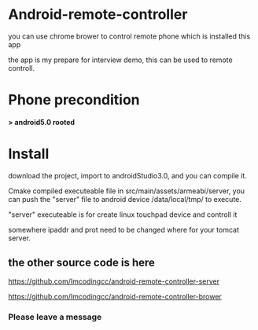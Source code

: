 # Android-remote-controller
you can use chrome brower to control remote phone which is installed this app

the app is my prepare for interview demo, this can be used to remote controll.

# Phone precondition
####  > android5.0 rooted

# Install
download the project, import to androidStudio3.0, and you can compile it.

Cmake compiled executeable file in src/main/assets/armeabi/server, you can push the "server" file to android device /data/local/tmp/ to execute.

"server" executeable is for create linux touchpad device and controll it

somewhere ipaddr and prot need to be changed where for your tomcat server.

## the other source code is here
https://github.com/Imcodingcc/android-remote-controller-server

https://github.com/Imcodingcc/android-remote-controller-brower


### Please leave a message
